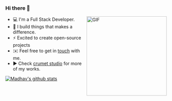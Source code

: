 ### Hi there 👋

 <img align="right" height="250" alt="GIF" src="https://i.pinimg.com/originals/e4/26/70/e426702edf874b181aced1e2fa5c6cde.gif" />

- 💻 I'm a Full Stack Developer.
- 🔭 I build things that makes a difference.
- ⚡ Excited to create open-source projects
- ✉️ Feel free to get in [touch](mailto:l3lackcurtains@gmail.com) with me.
- ▶️ Check [crumet studio](https://crumet.com/) for more of my works.

[![Madhav's github stats](https://github-readme-stats.vercel.app/api?username=l3lackcurtains&show_icons=true&hide_border=true)](https://github.com/l3lackcurtains)
